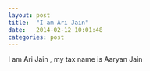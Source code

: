 ```yaml
---
layout: post
title:  "I am Ari Jain"
date:   2014-02-12 10:01:48
categories: post
---
```


I am Ari Jain , my tax name is Aaryan Jain 
